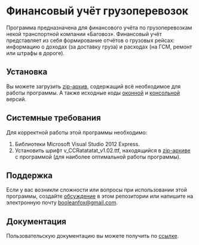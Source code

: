 
# Финансовый учёт грузоперевозок
Программа предназначена для финансового учёта по грузоперевозкам некой транспортной компании «Баговоз». Финансовый учёт представляет из себя формирование отчётов о грузовых  рейсах: информацию о доходах (за доставку груза) и расходах (на ГСМ, ремонт или штрафы в дороге). 

## Установка 
Вы можете загрузить [zip-архив](https://github.com/Taally/Project-for-Active-Mobility-Week/releases), содержащий всё необходимое для работы программы. А также исходные коды [оконной](https://github.com/Taally/Project-for-Active-Mobility-Week/blob/master/window_application_v2.zip) и [консольной](https://github.com/Taally/Project-for-Active-Mobility-Week/blob/master/console_application.zip) версий.

## Системные требования
Для корректной работы этой программы необходимо: 
1. Библиотеки Microsoft Visual Studio 2012 Express.
2. Установить шрифт v_CCRatatatat_v1.02.ttf, находящийся в [zip-архиве](https://github.com/Taally/Project-for-Active-Mobility-Week/releases) с программой (для наиболее оптимальной работы программы).


## Поддержка
Если у вас возникли сложности или вопросы при использовании этой программы, создайте [обсуждение](https://github.com/Taally/Project-for-Active-Mobility-Week/issues) в этом репозитории или напишите на электронную почту <booleanfox@gmail.com>.

## Документация 
Пользовательскую документацию вы можете получить по [ссылке](https://github.com/Taally/Project-for-Active-Mobility-Week/blob/master/docs/index.md).
 
